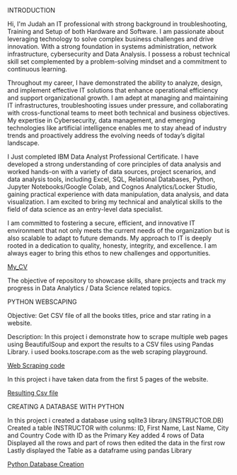 INTRODUCTION

Hi, I'm Judah an IT professional with strong background in troubleshooting, Training and Setup of both Hardware and Software. I am passionate about leveraging technology to solve complex business challenges and drive innovation. With a strong foundation in systems administration, network infrastructure, cybersecurity and Data Analysis. I possess a robust technical skill set complemented by a problem-solving mindset and a commitment to continuous learning.

Throughout my career, I have demonstrated the ability to analyze, design, and implement effective IT solutions that enhance operational efficiency and support organizational growth. I am adept at managing and maintaining IT infrastructures, troubleshooting issues under pressure, and collaborating with cross-functional teams to meet both technical and business objectives. My expertise in Cybersecurity, data management, and emerging technologies like artificial intelligence enables me to stay ahead of industry trends and proactively address the evolving needs of today’s digital landscape.

I Just completed IBM Data Analyst Professional Certificate. I have developed a strong understanding of core principles of data analysis and worked hands-on with a variety of data sources, project scenarios, and data analysis tools, including Excel, SQL, Relational Databases, Python, Jupyter Notebooks/Google Colab, and Cognos Analytics/Locker Studio, gaining practical experience with data manipulation, data analysis, and data visualization. I am excited to bring my technical and analytical skills to the field of data science as an entry-level data specialist.

I am committed to fostering a secure, efficient, and innovative IT environment that not only meets the current needs of the organization but is also scalable to adapt to future demands. My approach to IT is deeply rooted in a dedication to quality, honesty, integrity, and excellence. I am always eager to bring this ethos to new challenges and opportunities.

[My_CV](https://github.com/JudahMwatee/Data-Analyst-Portfolio/blob/main/CV.pdf)

The objective of repository to showcase skills, share projects and track my progress in Data Analytics / Data Science related topics.

PYTHON WEBSCAPING

Objective:
Get CSV file of all the books titles, price and star rating in a website.

Description:
In this project i demonstrate how to scrape multiple web pages using BeautifulSoup and export the results to a CSV files using Pandas Library. 
i used books.toscrape.com as the web scraping playground.

[Web Scraping code](https://github.com/JudahMwatee/Data-Analyst-Portfolio/blob/main/Web_Scraping_to_CSV.ipynb)

In this project i have taken data from the first 5 pages of the website.

[Resulting Csv file](https://github.com/JudahMwatee/Data-Analyst-Portfolio/blob/main/books.csv)

CREATING A DATABASE WITH PYTHON

In this project i created a database using sqlite3 library.(INSTRUCTOR.DB)
Created a table INSTRUCTOR with colunms: ID, First Name, Last Name, City and Country Code with ID as the Primary Key
added 4 rows of Data
Displayed all the rows and part of rows then edited the data in the first row
Lastly displayed the Table as a dataframe using pandas Library

[Python Database Creation](https://github.com/JudahMwatee/Data-Analyst-Portfolio/blob/main/creating_DB_in_Python.ipynb)












